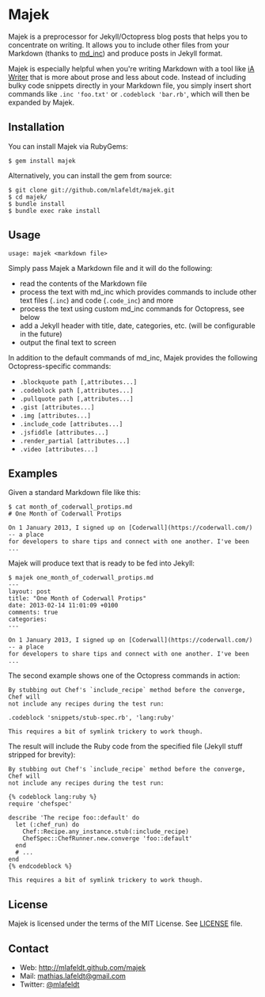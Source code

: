 Majek
=====

Majek is a preprocessor for Jekyll/Octopress blog posts that helps you to
concentrate on writing. It allows you to include other files from your Markdown
(thanks to [md_inc]) and produce posts in Jekyll format.

Majek is especially helpful when you're writing Markdown with a tool like
[iA Writer] that is more about prose and less about code. Instead of including
bulky code snippets directly in your Markdown file, you simply insert short
commands like `.inc 'foo.txt'` or `.codeblock 'bar.rb'`, which will then be
expanded by Majek.


Installation
------------

You can install Majek via RubyGems:

    $ gem install majek

Alternatively, you can install the gem from source:

    $ git clone git://github.com/mlafeldt/majek.git
    $ cd majek/
    $ bundle install
    $ bundle exec rake install


Usage
-----

    usage: majek <markdown file>

Simply pass Majek a Markdown file and it will do the following:

- read the contents of the Markdown file
- process the text with md_inc which provides commands to include other text
  files (`.inc`) and code (`.code_inc`) and more
- process the text using custom md_inc commands for Octopress, see below
- add a Jekyll header with title, date, categories, etc. (will be configurable
  in the future)
- output the final text to screen

In addition to the default commands of md_inc, Majek provides the following
Octopress-specific commands:

- `.blockquote path [,attributes...]`
- `.codeblock path [,attributes...]`
- `.pullquote path [,attributes...]`
- `.gist [attributes...]`
- `.img [attributes...]`
- `.include_code [attributes...]`
- `.jsfiddle [attributes...]`
- `.render_partial [attributes...]`
- `.video [attributes...]`


Examples
--------

Given a standard Markdown file like this:

```
$ cat month_of_coderwall_protips.md
# One Month of Coderwall Protips

On 1 January 2013, I signed up on [Coderwall](https://coderwall.com/) -- a place
for developers to share tips and connect with one another. I've been ...
```

Majek will produce text that is ready to be fed into Jekyll:

```
$ majek one_month_of_coderwall_protips.md
---
layout: post
title: "One Month of Coderwall Protips"
date: 2013-02-14 11:01:09 +0100
comments: true
categories:
---

On 1 January 2013, I signed up on [Coderwall](https://coderwall.com/) -- a place
for developers to share tips and connect with one another. I've been ...
```

The second example shows one of the Octopress commands in action:

```
By stubbing out Chef's `include_recipe` method before the converge, Chef will
not include any recipes during the test run:

.codeblock 'snippets/stub-spec.rb', 'lang:ruby'

This requires a bit of symlink trickery to work though.
```

The result will include the Ruby code from the specified file (Jekyll stuff
stripped for brevity):

```
By stubbing out Chef's `include_recipe` method before the converge, Chef will
not include any recipes during the test run:

{% codeblock lang:ruby %}
require 'chefspec'

describe 'The recipe foo::default' do
  let (:chef_run) do
    Chef::Recipe.any_instance.stub(:include_recipe)
    ChefSpec::ChefRunner.new.converge 'foo::default'
  end
  # ...
end
{% endcodeblock %}

This requires a bit of symlink trickery to work though.
```


License
-------

Majek is licensed under the terms of the MIT License. See [LICENSE] file.


Contact
-------

* Web: <http://mlafeldt.github.com/majek>
* Mail: <mathias.lafeldt@gmail.com>
* Twitter: [@mlafeldt](https://twitter.com/mlafeldt)


[LICENSE]: https://github.com/mlafeldt/majek/blob/master/LICENSE
[iA Writer]: http://www.iawriter.com/
[md_inc]: https://github.com/russolsen/md_inc
